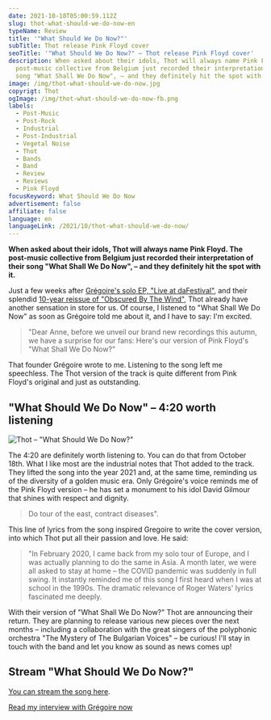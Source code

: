 ```yaml
---
date: 2021-10-18T05:00:59.112Z
slug: thot-what-should-we-do-now-en
typeName: Review
title: '"What Should We Do Now?"'
subTitle: Thot release Pink Floyd cover
seoTitle: '"What Should We Do Now?" – Thot release Pink Floyd cover'
description: When asked about their idols, Thot will always name Pink Floyd. The
  post-music collective from Belgium just recorded their interpretation of their
  song "What Shall We Do Now", – and they definitely hit the spot with it.
image: /img/thot-what-should-we-do-now.jpg
copyrigt: Thot
ogImage: /img/thot-what-should-we-do-now-fb.png
labels:
  - Post-Music
  - Post-Rock
  - Industrial
  - Post-Industrial
  - Vegetal Noise
  - Thot
  - Bands
  - Band
  - Review
  - Reviews
  - Pink Floyd
focusKeyword: What Should We Do Now
advertisement: false
affiliate: false
language: en
languageLink: /2021/10/thot-what-should-we-do-now/
---
```

**When asked about their idols, Thot will always name Pink Floyd. The post-music collective from Belgium just recorded their interpretation of their song "What Shall We Do Now", – and they definitely hit the spot with it.**

Just a few weeks after [Grégoire's solo EP, "Live at daFestival"](/2021/07/live-at-dafestival-gregoire-thot-en), and their splendid [10-year reissue of "Obscured By The Wind"](/2021/06/thot-feiern-10-jahre-obscured-by-the-wind-en), Thot already have another sensation in store for us. Of course, I listened to "What Shall We Do Now" as soon as Grégoire told me about it, and I have to say: I'm excited.

> "Dear Anne, before we unveil our brand new recordings this autumn, we have a surprise for our fans: Here's our version of Pink Floyd's "What Shall We Do Now?"

That founder Grégoire wrote to me. Listening to the song left me speechless. The Thot version of the track is quite different from Pink Floyd's original and just as outstanding.

## "What Should We Do Now"  – 4:20 worth listening

![Thot – "What Should We Do Now?"](/img/thot-what-should-we-do-now.jpeg "Thot – \"What Should We Do Now?\"")

The 4:20 are definitely worth listening to. You can do that from October 18th. What I like most are the industrial notes that Thot added to the track. They lifted the song into the year 2021 and, at the same time, reminding us of the diversity of a golden music era. Only Grégoire's voice reminds me of the Pink Floyd version – he has set a monument to his idol David Gilmour that shines with respect and dignity.

> Do tour of the east, contract diseases".

This line of lyrics from the song inspired Gregoire to write the cover version, into which Thot put all their passion and love. He said:

> "In February 2020, I came back from my solo tour of Europe, and I was actually planning to do the same in Asia. A month later, we were all asked to stay at home – the COVID pandemic was suddenly in full swing. It instantly reminded me of this song I first heard when I was at school in the 1990s. The dramatic relevance of Roger Waters' lyrics fascinated me deeply.

With their version of "What Shall We Do Now?" Thot are announcing their return. They are planning to release various new pieces over the next months – including a collaboration with the great singers of the polyphonic orchestra "The Mystery of The Bulgarian Voices" – be curious! I'll stay in touch with the band and let you know as sound as news comes up!

## Stream "What Should We Do Now?"

[You can stream the song here](https://thotweb.net/wswdn/).

[Read my interview with Grégoire now](/2021/04/thot-interview-en)
